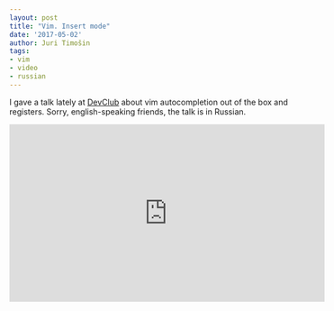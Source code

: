 ```yaml
---
layout: post
title: "Vim. Insert mode"
date: '2017-05-02'
author: Juri Timošin
tags:
- vim
- video
- russian
---
```


[1]: http://devclub.eu

I gave a talk lately at [DevClub][1] about vim autocompletion out of the box and registers. Sorry,
english-speaking friends, the talk is in Russian.

<!--more-->

<iframe width="560" height="315" src="https://www.youtube.com/embed/xAL9scgNcCA" frameborder="0" allowfullscreen></iframe>
